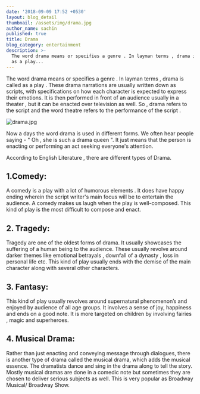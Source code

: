 ```yaml
---
date: '2018-09-09 17:52 +0530'
layout: blog_detail
thumbnail: /assets/img/drama.jpg
author_name: sachin
published: true
title: Drama
blog_category: entertainment
description: >-
  The word drama means or specifies a genre . In layman terms , drama is called
  as a play...
---
```

The word drama means or specifies a genre . In layman terms , drama is called as a play . These drama narrations are usually written down as scripts, with specifications on how each character is expected to express their emotions. It is then performed in front of an audience usually in a theater , but it can be enacted over television as well.
So , drama refers to the script and the word theatre refers to the performance of the script .

![drama.jpg]({{site.baseurl}}/assets/img/drama.jpg)

Now a days the word drama is used in different forms. We often hear people saying - " Oh , she is such a drama queen ". It just means that the person is enacting or performing an act seeking everyone's attention.

According to English Literature , there are different types of Drama.

## 1.Comedy:

A comedy is a play with a lot of humorous elements . It does have happy ending wherein the script writer's main focus will be to entertain the audience. A comedy makes us laugh when the play is well-composed. This kind of play is the most difficult to compose and enact.

## 2. Tragedy:
Tragedy are one of the oldest forms of drama. It usually showcases the suffering of a human being to the audience. These usually revolve around darker themes like emotional betrayals , downfall of a dynasty , loss in personal life etc. This kind of play usually ends with the demise of the main character along with several other characters.

## 3. Fantasy:
This kind of play usually revolves around supernatural phenomenon’s and enjoyed by audience of all age groups. It involves a sense of joy, happiness and ends on a good note. It is more targeted on children by involving fairies , magic and superheroes.

## 4. Musical Drama:
Rather than just enacting and conveying message through dialogues, there is another type of drama called the musical drama, which adds the musical essence. The dramatists dance and sing in the drama along to tell the story. Mostly musical dramas are done in a comedic note but sometimes they are chosen to deliver serious subjects as well. This is very popular as Broadway Musical/ Broadway Show.
